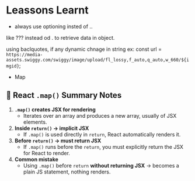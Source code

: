 # Leassons Learnt

* always use optioning insted of ..

 like ??? instead od .  to retrieve data in object.

using baclquotes, if any dynamic chnage in string
ex: const url = `https://media-assets.swiggy.com/swiggy/image/upload/fl_lossy,f_auto,q_auto,w_660/${imgid}`;


* Map
## 🔹 React `.map()` Summary Notes
1. **`.map()` creates JSX for rendering**
   * Iterates over an array and produces a new array, usually of JSX elements.
2. **Inside `return()` → implicit JSX**
   * If `.map()` is used directly in `return`, React automatically renders it.
3. **Before `return()` → must return JSX**
   * If `.map()` runs before the `return`, you must explicitly return the JSX for React to render.
4. **Common mistake**
   * Using `.map()` before `return` **without returning JSX** → becomes a plain JS statement, nothing renders.


